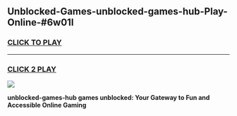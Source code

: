 
## Unblocked-Games-unblocked-games-hub-Play-Online-#6w01l
<h3>
<a href="https://premium.freeplayer.one?title=unblocked-games-hub&ref=27F">CLICK TO PLAY</a></h3>
<hr>

<h3>
<a href="https://premium.freeplayer.one?title=unblocked-games-hub&ref=27F">CLICK 2 PLAY</a>
  
</h3>

<a href="https://premium.freeplayer.one?title=unblocked-games-hub&ref=27F"><img src="https://clearcache.store/games.png"></a>


**unblocked-games-hub games unblocked: Your Gateway to Fun and Accessible Online Gaming**
